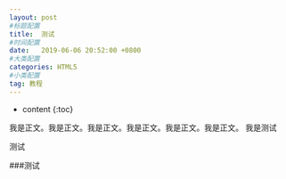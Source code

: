 ```yaml
---
layout: post
#标题配置
title:  测试
#时间配置
date:   2019-06-06 20:52:00 +0800
#大类配置
categories: HTML5
#小类配置
tag: 教程
---
```


* content
{:toc}


我是正文。我是正文。我是正文。我是正文。我是正文。我是正文。
我是测试

测试

###测试

